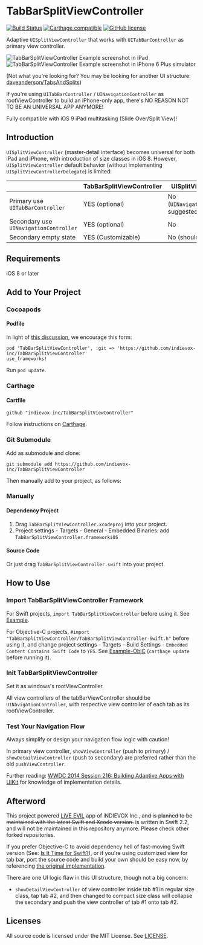 # TabBarSplitViewController

[![Build Status](https://travis-ci.org/indievox-inc/TabBarSplitViewController.svg?branch=master)](https://travis-ci.org/indievox-inc/TabBarSplitViewController)
[![Carthage compatible](https://img.shields.io/badge/Carthage-compatible-4BC51D.svg?style=flat)](https://github.com/Carthage/Carthage)
[![GitHub license](https://img.shields.io/github/license/mashape/apistatus.svg)]()

Adaptive `UISplitViewController` that works with `UITabBarController` as primary view controller.

![TabBarSplitViewController Example screenshot in iPad](https://cloud.githubusercontent.com/assets/2727287/13274879/efb9f8f2-dae9-11e5-8510-f683d4381fe0.PNG)
![TabBarSplitViewController Example screenshot in iPhone 6 Plus simulator](https://cloud.githubusercontent.com/assets/2727287/13249103/3bc6a4ee-da5d-11e5-8d41-567a0946e29e.PNG)

(Not what you're looking for? You may be looking for another UI structure: [daveanderson/TabsAndSplits](https://github.com/daveanderson/TabsAndSplits))

If you're using `UITabBarController` / `UINavigationController` as rootViewController to build an iPhone-only app, there's NO REASON NOT TO BE AN UNIVERSAL APP ANYMORE!

Fully compatible with iOS 9 iPad multitasking (Slide Over/Split View)!

## Introduction

`UISplitViewController` (master-detail interface) becomes universal for both iPad and iPhone, with introduction of size classes in iOS 8. However, `UISplitViewController` default behavior (without implementing `UISplitViewControllerDelegate`) is limited:

|  | TabBarSplitViewController | UISplitViewController |
| --- | --- | --- |
| Primary use `UITabBarController` | YES (optional) | No (`UINavigationController` suggested) |
| Secondary use `UINavigationController` | YES (optional) | No |
| Secondary empty state | YES (Customizable) | No (should start with nil) |


## Requirements

iOS 8 or later

## Add to Your Project

### Cocoapods

#### Podfile

In light of [this discussion](https://github.com/CocoaPods/CocoaPods/issues/4989#issuecomment-193772935), we encourage this form:

```
pod 'TabBarSplitViewController', :git => 'https://github.com/indievox-inc/TabBarSplitViewController'
use_frameworks!
```

Run `pod update`.

### Carthage

#### Cartfile
```
github "indievox-inc/TabBarSplitViewController"
```

Follow instructions on [Carthage](https://github.com/Carthage/Carthage).

### Git Submodule

Add as submodule and clone:

```
git submodule add https://github.com/indievox-inc/TabBarSplitViewController
```

Then manually add to your project, as follows:

### Manually

#### Dependency Project

1. Drag `TabBarSplitViewController.xcodeproj` into your project.
2. Project settings - Targets - General - Embedded Binaries: add `TabBarSplitViewController.frameworkiOS`

#### Source Code

Or just drag `TabBarSplitViewController.swift` into your project.

## How to Use

### Import TabBarSplitViewController Framework

For Swift projects, `import TabBarSplitViewController` before using it. See [Example](https://github.com/indievox-inc/TabBarSplitViewController/tree/master/Example/TabBarSplitViewControllerDemo).

For Objective-C projects, `#import "TabBarSplitViewController/TabBarSplitViewController-Swift.h"` before using it, and change project settings - Targets - Build Settings - `Embedded Content Contains Swift Code` to `YES`. See [Example-ObjC](https://github.com/indievox-inc/TabBarSplitViewController/tree/master/Example/TabBarSplitViewControllerDemo-ObjC) (`carthage update` before running it).

### Init TabBarSplitViewController

Set it as windows's rootViewController.

All view controllers of the tabBarViewController should be `UINavigationController`, with respective view controller of each tab as its rootViewController.

### Test Your Navigation Flow

Always simplify or design your navigation flow logic with caution!

In primary view controller, `showViewController` (push to primary) / `showDetailViewController` (push to secondary) are preferred rather than the old `pushViewController`.

Further reading: [WWDC 2014 Session 216: Building Adaptive Apps with UIKit](https://developer.apple.com/videos/play/wwdc2014/216) for knowledge of implementation details.

## Afterword

This project powered [LiVE EVIL](http://appshopper.com/lifestyle/live-evil-%E7%8F%BE%E5%A0%B4%E4%B8%80%E7%99%BC-%E9%9F%B3%E6%A8%82%E6%B4%BB%E5%8B%95%E8%B3%87%E8%A8%8A%E3%80%81%E6%BC%94%E5%94%B1%E6%9C%83%E8%B3%BC%E7%A5%A8%E3%80%81live-house-%E8%88%87%E9%9F%B3) app of iNDIEVOX Inc., ~~and is planned to be maintained with the latest Swift and Xcode version.~~ is written in Swift 2.2, and will not be maintained in this repository anymore. Please check other forked repositories.

If you prefer Objective-C to avoid dependency hell of fast-moving Swift version (See: [Is It Time for Swift?](https://realm.io/news/ben-sandofsky-time-for-swift)), or if you're using customized view for tab bar, port the source code and build your own should be easy now, by referencing [the original implementation](https://github.com/indievox-inc/TabBarSplitViewController/blob/59957600bdeb7bd985e3173601474220ba3083a8/TabBarSplitViewController/TabBarSplitViewController.swift).

There are one UI logic flaw in this UI structure, though not a big concern:

* `showDetailViewController` of view controller inside tab #1 in regular size class, tap tab #2, and then changed to compact size class will collapse the secondary and push the view controller of tab #1 onto tab #2.

## Licenses

All source code is licensed under the MIT License. See [LICENSE](https://github.com/indievox-inc/TabBarSplitViewController/blob/master/LICENSE).
